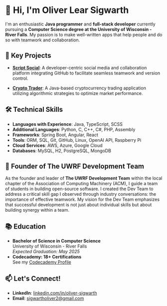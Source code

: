 # 👋 Hi, I'm Oliver Lear Sigwarth

I'm an enthusiastic **Java programmer** and **full-stack developer** currently
pursuing a **Computer Science degree at the University of Wisconsin - River
Falls**. My passion is to make well-written apps that help people and do so
with teamwork and collaboration.

## 🌟 Key Projects

- **[Script Social](https://github.com/theoliverlear/Script-Social)**: A 
developer-centric social media and collaboration platform integrating GitHub
to facilitate seamless teamwork and version control.

- **[Crypto Trader](https://github.com/theoliverlear/Crypto-Trader)**: A 
Java-based cryptocurrency trading application utilizing algorithmic strategies
to optimize market performance.

## 🛠️ Technical Skills

- **Languages with Experience**: Java, TypeScript, SCSS
- **Additional Languages**: Python, C, C++, C#, PHP, Assembly
- **Frameworks**: Spring Boot, Angular, React
- **Tools**: ORM, SQL, Git, GitHub, Linux, OpenAI API, Raspberry Pi
- **Cloud Services**: AWS, Azure, Google Cloud
- **Databases**: MySQL, H2, PostgreSQL, MongoDB

## 💼 Founder of The UWRF Development Team

As the founder and leader of **The UWRF Development Team** within the local 
chapter of the Association of Computing Machinery (ACM), I guide a team of 
students in building open-source software. I created the Dev Team to address a
critical skill gap I observed through industry conversations: the importance
of effective teamwork. My vision for the Dev Team emphasizes that successful
development is not just about individual skills but about building synergy 
within a team.

## 📚 Education

- **Bachelor of Science in Computer Science**  
  University of Wisconsin - River Falls  
  *Expected Graduation: May 2025*
- **Codecademy: 18+ Certifications**  
  See my [Codecademy Profile](https://www.codecademy.com/profiles/theoliverlear)
## 📫 Let's Connect!

- **LinkedIn**: [linkedin.com/in/oliver-sigwarth](https://www.linkedin.com/in/oliver-sigwarth/)
- **Email**: [sigwartholiver2@gmail.com](mailto:sigwartholiver2@gmail.com)
